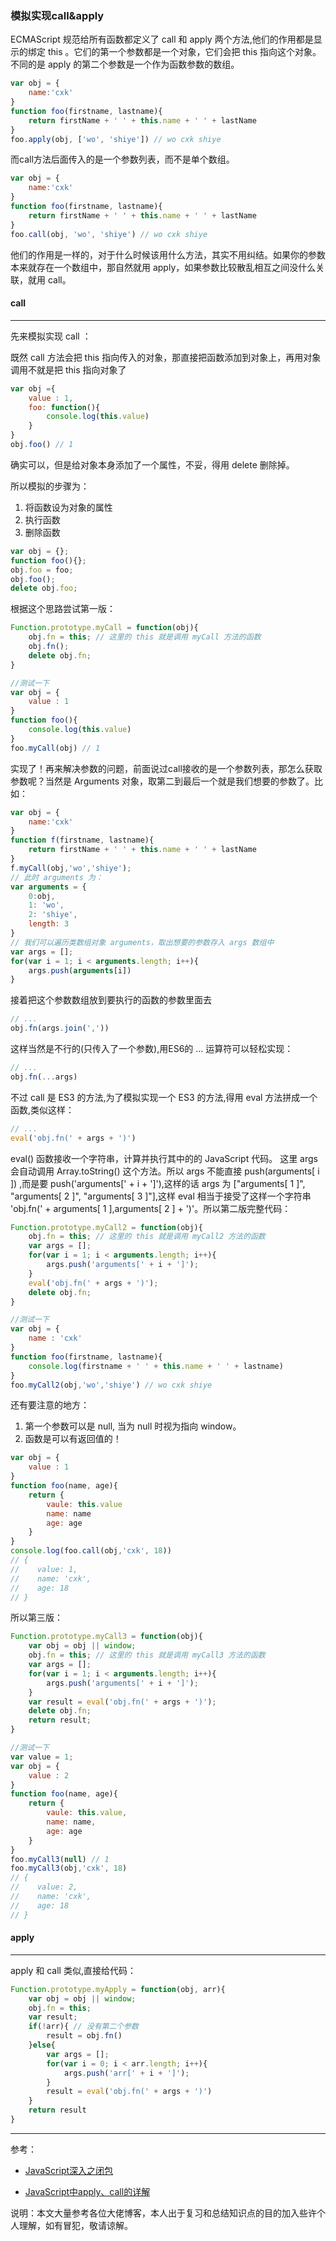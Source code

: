 ### 模拟实现call&apply

ECMAScript 规范给所有函数都定义了 call 和 apply 两个方法,他们的作用都是显示的绑定 this 。它们的第一个参数都是一个对象，它们会把 this 指向这个对象。不同的是 apply 的第二个参数是一个作为函数参数的数组。

```js
var obj = {
    name:'cxk'
}
function foo(firstname, lastname){
    return firstName + ' ' + this.name + ' ' + lastName
}
foo.apply(obj, ['wo', 'shiye']) // wo cxk shiye
```

而call方法后面传入的是一个参数列表，而不是单个数组。

```js
var obj = {
    name:'cxk'
}
function foo(firstname, lastname){
    return firstName + ' ' + this.name + ' ' + lastName
}
foo.call(obj, 'wo', 'shiye') // wo cxk shiye
```

他们的作用是一样的，对于什么时候该用什么方法，其实不用纠结。如果你的参数本来就存在一个数组中，那自然就用 apply，如果参数比较散乱相互之间没什么关联，就用 call。

#### call

***

先来模拟实现 call ：

既然 call 方法会把 this 指向传入的对象，那直接把函数添加到对象上，再用对象调用不就是把 this 指向对象了

```js
var obj ={
    value : 1,
    foo: function(){
        console.log(this.value)
    }
}
obj.foo() // 1
```

确实可以，但是给对象本身添加了一个属性，不妥，得用 delete 删除掉。

所以模拟的步骤为：

1. 将函数设为对象的属性
2. 执行函数
3. 删除函数

```js
var obj = {};
function foo(){};
obj.foo = foo;
obj.foo();
delete obj.foo;
```

根据这个思路尝试第一版：

```js
Function.prototype.myCall = function(obj){
    obj.fn = this; // 这里的 this 就是调用 myCall 方法的函数
    obj.fn();
    delete obj.fn;
}

//测试一下
var obj = {
    value : 1
}
function foo(){
    console.log(this.value)
}
foo.myCall(obj) // 1
```

实现了！再来解决参数的问题，前面说过call接收的是一个参数列表，那怎么获取参数呢？当然是 Arguments 对象，取第二到最后一个就是我们想要的参数了。比如：

```js
var obj = {
    name:'cxk'
}
function f(firstname, lastname){
    return firstName + ' ' + this.name + ' ' + lastName
}
f.myCall(obj,'wo','shiye');
// 此时 arguments 为：
var arguments = {
    0:obj,
    1: 'wo',
    2: 'shiye',
    length: 3
}
// 我们可以遍历类数组对象 arguments，取出想要的参数存入 args 数组中
var args = [];
for(var i = 1; i < arguments.length; i++){
    args.push(arguments[i])
}
```

接着把这个参数数组放到要执行的函数的参数里面去

```js
// ...
obj.fn(args.join(','))
```

这样当然是不行的(只传入了一个参数),用ES6的 ... 运算符可以轻松实现：

```js
// ...
obj.fn(...args)
```

不过 call 是 ES3 的方法,为了模拟实现一个 ES3 的方法,得用 eval 方法拼成一个函数,类似这样：

```js
// ...
eval('obj.fn(' + args + ')')
```

eval() 函数接收一个字符串，计算并执行其中的的 JavaScript 代码。 这里 args 会自动调用 Array.toString() 这个方法。所以 args 不能直接 push(arguments\[ i \]) ,而是要 push('arguments[' + i + ']'),这样的话 args 为 \["arguments\[ 1 \]", "arguments\[ 2 \]", "arguments\[ 3 \]"],这样 eval 相当于接受了这样一个字符串 'obj.fn(' + arguments\[ 1 \],arguments\[ 2 \] + ')'。所以第二版完整代码：

```js
Function.prototype.myCall2 = function(obj){
    obj.fn = this; // 这里的 this 就是调用 myCall2 方法的函数
    var args = [];
    for(var i = 1; i < arguments.length; i++){
        args.push('arguments[' + i + ']');
    }
    eval('obj.fn(' + args + ')');
    delete obj.fn;
}

//测试一下
var obj = {
    name : 'cxk'
}
function foo(firstname, lastname){
    console.log(firstname + ' ' + this.name + ' ' + lastname)
}
foo.myCall2(obj,'wo','shiye') // wo cxk shiye
```

还有要注意的地方：

1. 第一个参数可以是 null, 当为 null 时视为指向 window。
2. 函数是可以有返回值的！

```js
var obj = {
    value : 1
}
function foo(name, age){
    return {
        vaule: this.value
        name: name
        age: age
    }
}
console.log(foo.call(obj,'cxk', 18))
// {
//    value: 1,
//    name: 'cxk',
//    age: 18
// }
```

所以第三版：

```js
Function.prototype.myCall3 = function(obj){
    var obj = obj || window;
    obj.fn = this; // 这里的 this 就是调用 myCall3 方法的函数
    var args = [];
    for(var i = 1; i < arguments.length; i++){
        args.push('arguments[' + i + ']');
    }
    var result = eval('obj.fn(' + args + ')');
    delete obj.fn;
    return result;
}

//测试一下
var value = 1;
var obj = {
    value : 2
}
function foo(name, age){
    return {
        vaule: this.value,
        name: name,
        age: age
    }
}
foo.myCall3(null) // 1
foo.myCall3(obj,'cxk', 18)
// {
//    value: 2,
//    name: 'cxk',
//    age: 18
// }
```

#### apply

***

apply 和 call 类似,直接给代码：

```js
Function.prototype.myApply = function(obj, arr){
    var obj = obj || window;
    obj.fn = this;
    var result;
    if(!arr){ // 没有第二个参数
        result = obj.fn()
    }else{
        var args = [];
        for(var i = 0; i < arr.length; i++){
            args.push('arr[' + i + ']');
        }
        result = eval('obj.fn(' + args + ')')
    }
    return result
}
```

***

参考：

* [JavaScript深入之闭包](https://github.com/mqyqingfeng/Blog/issues/11)

* [JavaScript中apply、call的详解](https://github.com/lin-xin/blog/issues/7)

说明：本文大量参考各位大佬博客，本人出于复习和总结知识点的目的加入些许个人理解，如有冒犯，敬请谅解。
